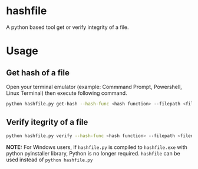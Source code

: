 # hashfile

A python based tool get or verify integrity of a file.

# Usage

## Get hash of a file

Open your terminal emulator (example: Commmand Prompt, Powershell, Linux Terminal) then execute following command.
```bash
python hashfile.py get-hash --hash-func <hash function> --filepath <filename or it's path>
```

## Verify itegrity of a file
```bash
python hashfile.py verify --hash-func <hash function> --filepath <filename or it's path> --hash <Pass a hash to verify>
```

**NOTE:** For Windows users, If `hashfile.py` is compiled to `hashfile.exe` with python pyinstaller library, Python is no longer required. `hashfile` can be used instead of `python hashfile.py`
